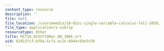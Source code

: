 ```yaml
---
content_type: resource
description: ''
file: null
file_location: /coursemedia/18-01sc-single-variable-calculus-fall-2010/628137cfbf8a5cfaac1e6944c93e5c59_MIT18_01SCF10Rec_00_300k.vtt
file_type: application/x-subrip
resourcetype: Other
title: MIT18_01SCF10Rec_00_300k.srt
uid: 628137cf-bf8a-5cfa-ac1e-6944c93e5c59
---
```

